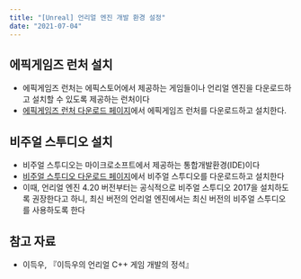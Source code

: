 ```yaml
---
title: "[Unreal] 언리얼 엔진 개발 환경 설정"
date: "2021-07-04"
---
```


[언리얼 엔진의 공식 홈페이지]: https://www.unrealengine.com/
[에픽게임즈 런처 다운로드 페이지]: https://www.unrealengine.com/en-US/download
[비주얼 스투디오 다운로드 페이지]: https://visualstudio.microsoft.com/downloads/

## 에픽게임즈 런처 설치

- 에픽게임즈 런처는 에픽스토어에서 제공하는 게임들이나 언리얼 엔진을 다운로드하고 설치할 수 있도록 제공하는 런처이다
- [에픽게임즈 런처 다운로드 페이지]에서 에픽게임즈 런처를 다운로드하고 설치한다.

## 비주얼 스투디오 설치

- 비주얼 스투디오는 마이크로소프트에서 제공하는 통합개발환경(IDE)이다
- [비주얼 스투디오 다운로드 페이지]에서 비주얼 스투디오를 다운로드하고 설치한다
- 이때, 언리얼 엔진 4.20 버전부터는 공식적으로 비주얼 스투디오 2017을 설치하도록 권장한다고 하니, 최신 버전의 언리얼 엔진에서는 최신 버전의 비주얼 스투디오를 사용하도록 한다

## 참고 자료

- 이득우, 『이득우의 언리얼 C++ 게임 개발의 정석』

